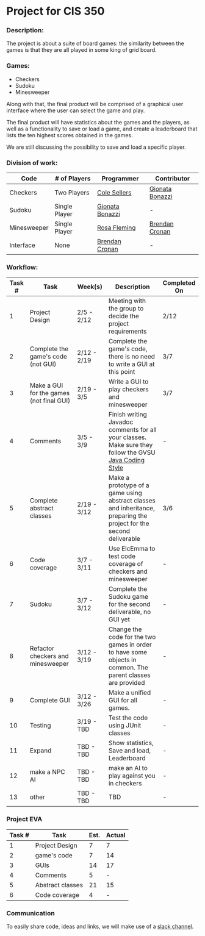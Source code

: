 # Project for CIS 350

### Description:

The project is about a suite of board games: the similarity between the games is that they are all played in some king of grid board.

### Games:

- Checkers
- Sudoku
- Minesweeper

Along with that, the final product will be comprised of a graphical user interface where the user can select the game and play.

The final product will have statistics about the games and the players, as well as a functionality to save or load a game, and create a leaderboard that lists the ten highest scores obtained in the games.

We are still discussing the possibility to save and load a specific player.

### Division of work:

| Code | # of Players | Programmer | Contributor |
|------|-----|-----|-----|
| Checkers | Two Players | [Cole Sellers](https://github.com/Csellers15) | [Gionata Bonazzi](https://github.com/GionataB) |
| Sudoku | Single Player | [Gionata Bonazzi](https://github.com/GionataB) | - |
| Minesweeper | Single Player | [Rosa Fleming](https://github.com/rosafleming) | [Brendan Cronan](https://github.com/brendan-cronan) |
| Interface | None | [Brendan Cronan](https://github.com/brendan-cronan) | - |

### Workflow:

| Task # | Task | Week(s) | Description | Completed On |
|--------|------|---------|-------------|--------------|
| 1 | Project Design | 2/5 - 2/12 | Meeting with the group to decide the project requirements | 2/12 |
| 2 | Complete the game's code (not GUI) | 2/12 - 2/19 | Complete the game's code, there is no need to write a GUI at this point | 3/7 |
| 3 | Make a GUI for the games (not final GUI) | 2/19 - 3/5 | Write a GUI to play checkers and minesweeper | 3/7 |
| 4 | Comments | 3/5 - 3/9 | Finish writing Javadoc comments for all your classes. Make sure they follow the GVSU [Java Coding Style](http://www.cis.gvsu.edu/java-coding-style-guide/)| - |
| 5 | Complete abstract classes | 2/19 - 3/12 | Make a prototype of a game using abstract classes and inheritance, preparing the project for the second deliverable | 3/6 |
| 6 | Code coverage | 3/7 - 3/11 | Use ElcEmma to test code coverage of checkers and minesweeper | - |
| 7 | Sudoku | 3/7 - 3/12 | Complete the Sudoku game for the second deliverable, no GUI yet | - |
| 8 | Refactor checkers and minesweeper | 3/12 - 3/19 | Change the code for the two games in order to have some objects in common. The parent classes are provided | - |
| 9 | Complete GUI | 3/12 - 3/26 | Make a unified GUI for all games. | - |
| 10| Testing | 3/19 - TBD | Test the code using JUnit classes| - |
| 11| Expand | TBD - TBD | Show statistics, Save and load, Leaderboard | - |
| 12| make a NPC AI | TBD - TBD | make an AI to play against you in checkers | - |
| 13| other | TBD - TBD | TBD | - |

### Project EVA

| Task # | Task | Est. | Actual |
|--------|------|------|--------|
| 1 | Project Design | 7 | 7 |
| 2 | game's code | 7 | 14 |
| 3 | GUIs | 14 | 17 |
| 4 | Comments | 5 | - |
| 5 | Abstract classes | 21 | 15 |
| 6 | Code coverage | 4 | - |

### Communication

To easily share code, ideas and links, we will make use of a [slack channel](
https://join.slack.com/t/350-project/shared_invite/enQtMzE0MjU4ODQ2NDU0LWMxZjZjNmEwMTY4MTgxMWZhZDA1OWNmODM1YWY2OWE0ODRkZGRmZDIzYTc0YjMzYTczOTBlMDg4MzE4ZGY3ZTQ).
